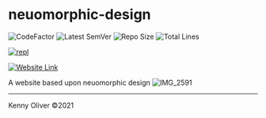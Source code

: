 # neuomorphic-design

![CodeFactor](https://www.codefactor.io/repository/github/KennyOliver/neuomorphic-design/badge?style=for-the-badge)
![Latest SemVer](https://img.shields.io/github/v/tag/KennyOliver/neuomorphic-design?label=version&sort=semver&style=for-the-badge)
![Repo Size](https://img.shields.io/github/repo-size/KennyOliver/neuomorphic-design?style=for-the-badge)
![Total Lines](https://img.shields.io/tokei/lines/github/KennyOliver/neuomorphic-design?style=for-the-badge)

[![repl](https://repl.it/badge/github/KennyOliver/neuomorphic-design)](https://repl.it/@KennyOliver/neuomorphic-design)

[![Website Link](https://img.shields.io/badge/See%20It%20Yourself-252525?style=for-the-badge&logo=safari&logoColor=white&link=https://neuomorphic-design.kennyoliver.repl.co)](https://neuomorphic-design.kennyoliver.repl.co)

A website based upon neuomorphic design
![IMG_2591](https://user-images.githubusercontent.com/70860732/110166675-9b86f900-7dec-11eb-9f44-072d80d292a4.jpeg)


---
Kenny Oliver ©2021
